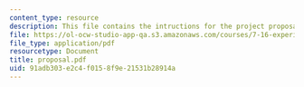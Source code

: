 ```yaml
---
content_type: resource
description: This file contains the intructions for the project proposal.
file: https://ol-ocw-studio-app-qa.s3.amazonaws.com/courses/7-16-experimental-molecular-biology-biotechnology-ii-spring-2005/91adb303e2c4f0158f9e21531b28914a_proposal.pdf
file_type: application/pdf
resourcetype: Document
title: proposal.pdf
uid: 91adb303-e2c4-f015-8f9e-21531b28914a
---
```

